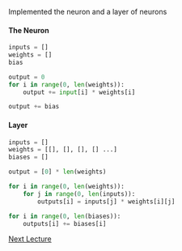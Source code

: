 Implemented the neuron and a layer of neurons 

#### The Neuron

```python
inputs = []
weights = []
bias

output = 0
for i in range(0, len(weights)):
	output += input[i] * weights[i]

output += bias
```

#### Layer

```python
inputs = []
weights = [[], [], [], [] ...]
biases = []

output = [0] * len(weights)

for i in range(0, len(weights)):
	for j in range(0, len(inputs)):
		outputs[i] = inputs[j] * weights[i][j]

for i in range(0, len(biases)):
	outputs[i] += biases[i]
```

[Next Lecture](Lecture_2)
